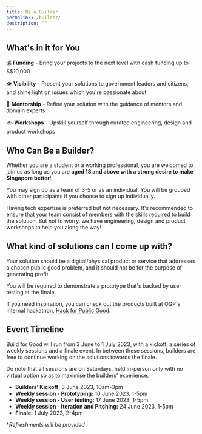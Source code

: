 ```yaml
---
title: Be a Builder
permalink: /builder/
description: ""
---
```

## **What's in it for You**
💰 **Funding** - Bring your projects to the next level with cash funding up to S$10,000

👁 **Visibility** - Present your solutions to government leaders and citizens, and shine light on issues which you're passionate about

👤 **Mentorship** - Refine your solution with the guidance of mentors and domain experts

✍️ **Workshops** - Upskill yourself through curated engineering, design and product workshops 

## **Who Can Be a Builder?**
Whether you are a student or a working professional, you are welcomed to join us as long as you are **aged 18 and above with a strong desire to make Singapore better**!

You may sign up as a team of 3-5 or as an individual. You will be grouped with other participants if you choose to sign up individually.

Having tech expertise is preferred but not necessary. It's recommended to ensure that your team consist of members with the skills required to build the solution. But not to worry, we have engineering, design and product workshops to help you along the way!

## **What kind of solutions can I come up with?**
Your solution should be a digital/physical product or service that addresses a chosen public good problem, and it should not be for the purpose of generating profit. 

You will be required to demonstrate a prototype that's backed by user testing at the finale.

If you need inspiration, you can check out the products built at OGP's internal hackathon, [Hack for Public Good](https://hack.gov.sg/2023-prototypes/armoury/).

## **Event Timeline**
Build for Good will run from 3 June to 1 July 2023, with a kickoff, a series of weekly sessions and a finale event. In between these sessions, builders are free to continue working on the solutions towards the finale. 

Do note that all sessions are on Saturdays, held in-person only with no virtual option so as to maximise the builders’ experience. 

*  **Builders’ Kickoff:** 3 June 2023, 10am-3pm
*  **Weekly session - Prototyping:** 10 June 2023, 1-5pm
*  **Weekly session - User testing:** 17 June 2023, 1-5pm
*  **Weekly session - Iteration and Pitching:** 24 June 2023, 1-5pm
*  **Finale:** 1 July 2023, 2-4pm

**Refreshments will be provided*